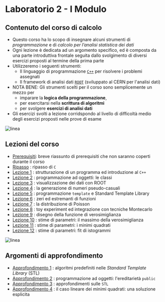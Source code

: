 # Laboratorio 2 - I Modulo

## Contenuto del corso di calcolo

  * Questo corso ha lo scopo di insegnare alcuni strumenti
    di *programmazione* e di *calcolo per l’analisi statistica dei dati*
  * Ogni lezione è dedicata ad un argomento specifico,
    ed è composta da una parte introduttiva frontale
    seguita dallo svolgimento di diversi esercizi proposti al termine della prima parte
  * Utilizzeremo i seguenti strumenti:
    * Il linguaggio di programmazione [```C++```](http://www.cplusplus.com/) per risolvere i problemi assegnati
    * Il framework di analisi dati [```ROOT```](https://root.cern.ch/) (sviluppato al CERN per l'analisi dati)
  * NOTA BENE: Gli strumenti scelti per il corso sono semplicemente un mezzo per
      * imparare la **logica della programmazione**,
      * per esercitarsi nella **scrittura di algoritmi**
      * per svolgere **esercizi di analisi dati**
  * Gli esercizi svolti a lezione corridspondo al livello di difficoltà medio
    degli esercizi proposti nelle prove di esame

![linea](immagini/linea.png)

## Lezioni del corso

  * [Prerequisiti](Prerequisiti/README.md): breve riassunto di prerequisiti che non saranno coperti durante il corso
  * [Ripasso](Ripasso/README.md) : ripasso di ```C```
  * [Lezione 1](Lezione_01/README.md) : strutturazione di un programma ed introduzione al ```C++```
  * [Lezione 2](Lezione_02/README.md) : programmazione ad oggetti: le classi
  * [Lezione 3](Lezione_03/README.md) : visualizzazione dei dati con ROOT
  * [Lezione 4](Lezione_04/README.md) : la generazione di numeri pseudo-casuali
  * [Lezione 5](Lezione_05/README.md) : programmazione ```template``` e Standard Template Library
  * [Lezione 6](Lezione_06/README.md) : zeri ed estremanti di funzioni
  * [Lezione 7](Lezione_07/README.md) : la distribuzione di Poisson
  * [Lezione 8](Lezione_08/README.md) : toy experiment ed integrazione con tecniche Montecarlo
  * [Lezione 9](Lezione_09/README.md) : disegno della funzione di verosimiglianza
  * [Lezione 10](Lezione_10/README.md) : stime di parametri: il massimo della verosimiglianza
  * [Lezione 11](Lezione_11/README.md) : stime di parametri: i minimi quadrati
  * [Lezione 12](Lezione_12/README.md) : stime di parametri: fit di istogrammi

![linea](immagini/linea.png)

## Argomenti di approfondimento

  * [Approfondimento 1](Appendice_01/README.md) : algoritmi predefiniti nelle *Standard Template Library* (STL)
  * [Approfondimento 2](Appendice_02/README.md) : programmazione ad oggetti: l'ereditarietà ```public```
  * [Approfondimento 3](Appendice_03/README.md) : approfondimenti sulle ```STL```
  * [Approfondimento 4](Appendice_04/README.md) : il caso lineare dei minimi quadrati: una soluzione esplicita

